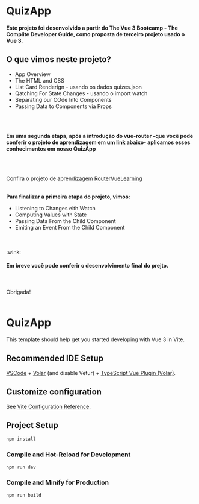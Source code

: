 # QuizApp

**Este projeto foi desenvolvido a partir do The Vue 3 Bootcamp - The Complite Developer Guide, como proposta de terceiro projeto usado o Vue 3.**

## O que vimos neste projeto?
- App Overview
- The HTML and CSS
- List Card Renderign - usando os dados quizes.json
- Qatching For State Changes - usando o import watch
- Separating our COde Into Components
- Passing Data to Components via Props

<br>
<br>

**Em uma segunda etapa, após a introdução do vue-router -que você pode conferir o projeto de aprendizagem em um link abaixo- aplicamos esses conhecimentos em nosso QuizApp**

<br>
<br>

Confira o projeto de aprendizagem [RouterVueLearning](https://github.com/AmandaMatar/RouterVueLearning)
<br>
<br>

**Para finalizar a primeira etapa do projeto, vimos:**
- Listening to Changes eith Watch
- Computing Values with State
- Passing Data From the Child Component
- Emiting an Event From the Child Component

<br>
<br>
 :wink:

 #### Em breve você pode conferir o desenvolvimento final do prejto.

 <br>
 <br>
 Obrigada!
 <br>
 <br>
 
# QuizApp

This template should help get you started developing with Vue 3 in Vite.

## Recommended IDE Setup

[VSCode](https://code.visualstudio.com/) + [Volar](https://marketplace.visualstudio.com/items?itemName=Vue.volar) (and disable Vetur) + [TypeScript Vue Plugin (Volar)](https://marketplace.visualstudio.com/items?itemName=Vue.vscode-typescript-vue-plugin).

## Customize configuration

See [Vite Configuration Reference](https://vitejs.dev/config/).

## Project Setup

```sh
npm install
```

### Compile and Hot-Reload for Development

```sh
npm run dev
```

### Compile and Minify for Production

```sh
npm run build
```
